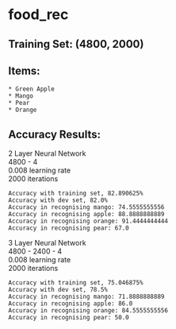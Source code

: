 # food_rec

## Training Set: (4800, 2000)

## Items:
	* Green Apple
	* Mango
	* Pear
	* Orange

## Accuracy Results:

2 Layer Neural Network <br/>
4800 - 4 <br/>
0.008 learning rate <br/>
2000 iterations <br/>
```
Accuracy with training set, 82.890625%
Accuracy with dev set, 82.0%
Accuracy in recognising mango: 74.5555555556
Accuracy in recognising apple: 88.8888888889
Accuracy in recognising orange: 91.4444444444
Accuracy in recognising pear: 67.0
```

3 Layer Neural Network <br/>
4800 - 2400 - 4 <br/>
0.008 learning rate <br/>
2000 iterations <br/>
```
Accuracy with training set, 75.046875%
Accuracy with dev set, 78.5%
Accuracy in recognising mango: 71.8888888889
Accuracy in recognising apple: 86.0
Accuracy in recognising orange: 84.5555555556
Accuracy in recognising pear: 50.0
```
